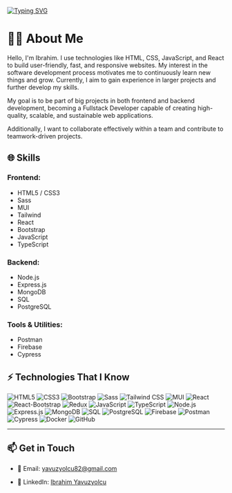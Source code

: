 
<a href="https://git.io/typing-svg"><img src="https://readme-typing-svg.herokuapp.com?font=Fira+Code&pause=1000&width=435&lines=Hello%2C+I+am+Ibrahim%F0%9F%91%8B;I+am+a+Frontend+Developer%F0%9F%92%BB;Welcome+to+my+GitHub+Page%F0%9F%98%83" alt="Typing SVG" /></a>

# 👨‍💻 About Me

Hello, I'm Ibrahim. I use technologies like HTML, CSS, JavaScript, and React to build user-friendly, fast, and responsive websites. My interest in the software development process motivates me to continuously learn new things and grow. Currently, I aim to gain experience in larger projects and further develop my skills.

My goal is to be part of big projects in both frontend and backend development, becoming a Fullstack Developer capable of creating high-quality, scalable, and sustainable web applications. 

Additionally, I want to collaborate effectively within a team and contribute to teamwork-driven projects.

## 🌐 Skills

### Frontend:
- HTML5 / CSS3
- Sass
- MUI
- Tailwind 
- React
- Bootstrap 
- JavaScript 
- TypeScript 

### Backend:
- Node.js 
- Express.js 
- MongoDB
- SQL
- PostgreSQL 

### Tools & Utilities:
- Postman
- Firebase
- Cypress 


## ⚡ Technologies That I Know

![HTML5](https://img.shields.io/badge/-HTML5-FF5733?style=for-the-badge&logo=html5&logoColor=ffffff)
![CSS3](https://img.shields.io/badge/-CSS3-1D7FB2?style=for-the-badge&logo=css3&logoColor=ffffff)
![Bootstrap](https://img.shields.io/badge/-Bootstrap-563D7C?style=for-the-badge&logo=bootstrap&logoColor=ffffff)
![Sass](https://img.shields.io/badge/-Sass-CC6699?style=for-the-badge&logo=sass&logoColor=ffffff)
![Tailwind CSS](https://img.shields.io/badge/-Tailwind%20CSS-38B2AC?style=for-the-badge&logo=tailwind-css&logoColor=ffffff)
![MUI](https://img.shields.io/badge/-MUI-0081CB?style=for-the-badge&logo=material-ui&logoColor=ffffff)
![React](https://img.shields.io/badge/-React-61DAFB?style=for-the-badge&logo=react&logoColor=000000)
![React-Bootstrap](https://img.shields.io/badge/-React%20Bootstrap-6F42C1?style=for-the-badge&logo=react&logoColor=ffffff)
![Redux](https://img.shields.io/badge/-Redux-764ABC?style=for-the-badge&logo=redux&logoColor=ffffff)
![JavaScript](https://img.shields.io/badge/-JavaScript-F7DF1E?style=for-the-badge&logo=javascript&logoColor=000000)
![TypeScript](https://img.shields.io/badge/-TypeScript-3178C6?style=for-the-badge&logo=typescript&logoColor=ffffff)
![Node.js](https://img.shields.io/badge/-Node.js-339933?style=for-the-badge&logo=node.js&logoColor=ffffff)
![Express.js](https://img.shields.io/badge/-Express.js-000000?style=for-the-badge&logo=express&logoColor=ffffff)
![MongoDB](https://img.shields.io/badge/-MongoDB-47A248?style=for-the-badge&logo=mongodb&logoColor=ffffff)
![SQL](https://img.shields.io/badge/-SQL-4479A1?style=for-the-badge&logo=postgresql&logoColor=ffffff)
![PostgreSQL](https://img.shields.io/badge/-PostgreSQL-4169E1?style=for-the-badge&logo=postgresql&logoColor=ffffff)
![Firebase](https://img.shields.io/badge/-Firebase-FFCA28?style=for-the-badge&logo=firebase&logoColor=ffffff)
![Postman](https://img.shields.io/badge/-Postman-FF6C37?style=for-the-badge&logo=postman&logoColor=ffffff)
![Cypress](https://img.shields.io/badge/-Cypress-17202C?style=for-the-badge&logo=cypress&logoColor=ffffff)
![Docker](https://img.shields.io/badge/-Docker-2496ED?style=for-the-badge&logo=docker&logoColor=ffffff)
![GitHub](https://img.shields.io/badge/-GitHub-181717?style=for-the-badge&logo=github&logoColor=ffffff)

---

## 📫 Get in Touch

- 📧 Email: [yavuzyolcu82@gmail.com](mailto:yavuzyolcu82@gmail.com)

- 🔗 LinkedIn: [Ibrahim Yavuzyolcu](https://www.linkedin.com/in/ibrahimyavuzyolcu/)

